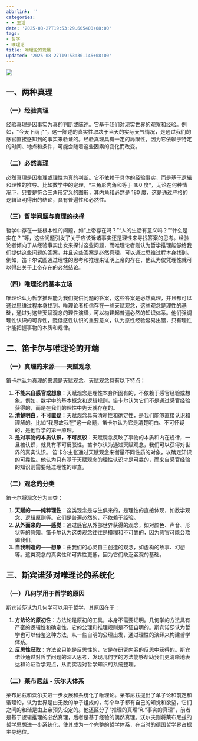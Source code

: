 ```yaml
---
abbrlink: ''
categories:
- - 生活
date: '2025-08-27T19:53:29.605400+08:00'
tags:
- 哲学
- 唯理论
title: 唯理论的发展
updated: '2025-08-27T19:53:30.146+08:00'
---
```

[![](https://www.alicetec.cn/upload/%E5%94%AF%E7%90%86%E8%AE%BA%E7%9A%84%E5%8F%91%E5%B1%95_page-0001_%E7%BB%93%E6%9E%9C.webp)](https://www.alicetec.cn/upload/%E5%94%AF%E7%90%86%E8%AE%BA%E7%9A%84%E5%8F%91%E5%B1%95_page-0001_%E7%BB%93%E6%9E%9C.webp)

## **一、两种真理**

### **（一）经验真理**

经验真理是因事实为真的判断或陈述。它基于我们对现实世界的观察和经验。例如，“今天下雨了”，这一陈述的真实性取决于当天的实际天气情况，是通过我们的感官直接感知到的事实来验证的。经验真理具有一定的局限性，因为它依赖于特定的时间、地点和条件，可能会随着这些因素的变化而改变。

### **（二）必然真理**

必然真理是因推理或理性为真的判断。它不依赖于具体的经验事实，而是基于逻辑和理性的推导。比如数学中的定理，“三角形内角和等于 180 度”，无论在何种情况下，只要是符合三角形定义的图形，其内角和必然是 180 度，这是通过严格的逻辑证明得出的结论，具有普遍性和必然性。

### **（三）哲学问题与真理的抉择**

哲学中存在一些根本性的问题，如“上帝存在吗？”“人的生活有意义吗？”“什么是实在？”等，这些问题引发了关于应该诉诸事实还是理性来寻找答案的思考。经验论者倾向于从经验事实出发来探讨这些问题，而唯理论者则认为哲学推理能够给我们提供这些问题的答案，并且这些答案是必然真理，可以通过思维过程本身找到。例如，笛卡尔试图通过理性的思考和推理来证明上帝的存在，他认为仅凭理性就可以得出关于上帝存在的必然结论。

### **（四）唯理论的基本立场**

唯理论认为哲学推理能为我们提供问题的答案，这些答案是必然真理，并且都可以通过思维过程本身找到。唯理论者相信存在一些天赋观念，这些观念是理性的基础，通过对这些天赋观念的理性演绎，可以构建起普遍必然的知识体系。他们强调理性认识的可靠性，贬低感性认识的重要意义，认为感性经验容易出错，只有理性才能把握事物的本质和规律。

## **二、笛卡尔与唯理论的开端**

### **（一）真理的来源——天赋观念**

笛卡尔认为真理的来源是天赋观念。天赋观念具有以下特点：

1. **不能来自感官或想象**：天赋观念是理性本身所固有的，不依赖于感官经验或想象。例如，数学中的基本概念和逻辑规则，笛卡尔认为它们不是通过感官经验获得的，而是在我们的理性中先天就存在的。
2. **清楚明白，不可置疑**：天赋观念具有清晰性和确定性，是我们能够直接认识和理解的。比如“我思故我在”这一命题，笛卡尔认为它是清楚明白、不可怀疑的，是他哲学的第一原理。
3. **是对事物的本质认识，不可反驳**：天赋观念反映了事物的本质和内在规律，一旦被认识，就具有不可反驳性。笛卡尔认为通过天赋观念，我们可以获得对世界的真实认识。 笛卡尔主张通过天赋观念来衡量不同性质的对象，以确定知识的可靠性。他认为只有基于天赋观念的理性认识才是可靠的，而来自感官经验的知识则需要经过理性的审查。

### **（二）观念的分类**

笛卡尔将观念分为三类：

1. **天赋的——纯粹理性**：这类观念是与生俱来的，是理性的直接体现，如数学观念、逻辑原则等。它们是普遍必然的，不依赖于经验。
2. **从外面来的——感觉**：通过感官从外部世界获得的观念，如对颜色、声音、形状等的感知。笛卡尔认为这类观念往往是模糊和不可靠的，因为感官可能会欺骗我们。
3. **自我制造的——想象**：由我们的心灵自主创造的观念，如虚构的故事、幻想等。这类观念的真实性和可靠性更低，因为它们缺乏客观的基础。

## **三、斯宾诺莎对唯理论的系统化**

### **（一）几何学用于哲学的原因**

斯宾诺莎认为几何学可以用于哲学，其原因在于：

1. **方法论的原初性**：方法论是原初的工具，本身不需要证明。几何学的方法具有严密的逻辑性和确定性，它的公理和推理规则是不证自明的。斯宾诺莎认为哲学也可以借鉴这种方法，从一些自明的公理出发，通过理性的演绎来构建哲学体系。
2. **反思性获取**：方法论只能是反思性的，它是在研究内容的反思中获得的。斯宾诺莎通过对哲学问题的深入思考，发现几何学的方法能够帮助我们更清晰地表达和论证哲学观点，从而实现对哲学知识的系统整理。

### **（二）莱布尼兹 - 沃尔夫体系**

莱布尼兹和沃尔夫进一步发展和系统化了唯理论。莱布尼兹提出了单子论和前定和谐理论，认为世界是由无数的单子组成的，每个单子都有自己的知觉和欲望，它们之间的和谐是由上帝预先设定的。他还区分了“推理的真理”和“事实的真理”，前者是基于逻辑推理的必然真理，后者是基于经验的偶然真理。沃尔夫则将莱布尼兹的哲学思想进一步系统化，使其成为一个完整的哲学体系，在当时的德国哲学界占据主导地位。
